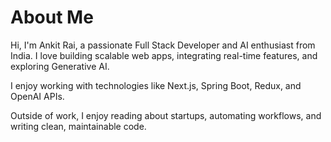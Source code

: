 # About Me

Hi, I'm Ankit Rai, a passionate Full Stack Developer and AI enthusiast from India. I love building scalable web apps, integrating real-time features, and exploring Generative AI.

I enjoy working with technologies like Next.js, Spring Boot, Redux, and OpenAI APIs.

Outside of work, I enjoy reading about startups, automating workflows, and writing clean, maintainable code.
